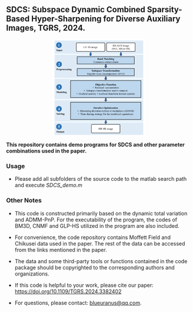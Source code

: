 ## **SDCS: Subspace Dynamic Combined Sparsity-Based Hyper-Sharpening for Diverse Auxiliary Images, TGRS, 2024.**

<p align="center"><img src="SDCS_GA.png" width="50%" align="center"></p>

**This repository contains demo programs for SDCS and other parameter combinations used in the paper.**
### Usage

+ Please add all subfolders of the source code to the matlab search path and execute *SDCS_demo.m* 

### Other Notes
+ This code is constructed primarily based on the dynamic total variation and ADMM-PnP. For the executability of the program, the codes of BM3D, CNMF and GLP-HS utilized in the program are also included.

+ For convenience, the code repository contains Moffett Field and Chikusei data used in the paper. The rest of the data can be accessed from the links mentioned in the paper.
  
+ The data and some third-party tools or functions contained in the code package should be copyrighted to the corresponding authors and organizations.

+ If this code is helpful to your work, please cite our paper: https://doi.org/10.1109/TGRS.2024.3382402

+ For questions, please contact: blueuranus@qq.com.
